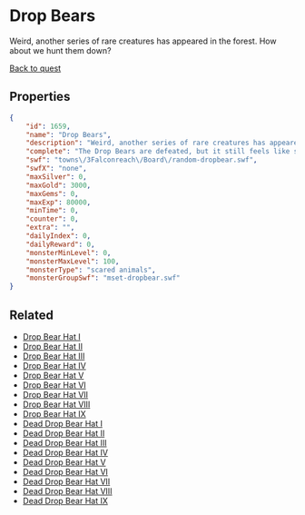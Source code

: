 # Drop Bears

Weird, another series of rare creatures has appeared in the forest. How about we hunt them down?

[Back to quest](../quests.md)

## Properties

```json
{
    "id": 1659,
    "name": "Drop Bears",
    "description": "Weird, another series of rare creatures has appeared in the forest. How about we hunt them down?",
    "complete": "The Drop Bears are defeated, but it still feels like something is Behind you.",
    "swf": "towns\/3Falconreach\/Board\/random-dropbear.swf",
    "swfX": "none",
    "maxSilver": 0,
    "maxGold": 3000,
    "maxGems": 0,
    "maxExp": 80000,
    "minTime": 0,
    "counter": 0,
    "extra": "",
    "dailyIndex": 0,
    "dailyReward": 0,
    "monsterMinLevel": 0,
    "monsterMaxLevel": 100,
    "monsterType": "scared animals",
    "monsterGroupSwf": "mset-dropbear.swf"
}
```

## Related

- [Drop Bear Hat I](../items/19235-drop-bear-hat-i.md)
- [Drop Bear Hat II](../items/19236-drop-bear-hat-ii.md)
- [Drop Bear Hat III](../items/19237-drop-bear-hat-iii.md)
- [Drop Bear Hat IV](../items/19238-drop-bear-hat-iv.md)
- [Drop Bear Hat V](../items/19239-drop-bear-hat-v.md)
- [Drop Bear Hat VI](../items/19240-drop-bear-hat-vi.md)
- [Drop Bear Hat VII](../items/19241-drop-bear-hat-vii.md)
- [Drop Bear Hat VIII](../items/19242-drop-bear-hat-viii.md)
- [Drop Bear Hat IX](../items/19243-drop-bear-hat-ix.md)
- [Dead Drop Bear Hat I](../items/19244-dead-drop-bear-hat-i.md)
- [Dead Drop Bear Hat II](../items/19245-dead-drop-bear-hat-ii.md)
- [Dead Drop Bear Hat III](../items/19246-dead-drop-bear-hat-iii.md)
- [Dead Drop Bear Hat IV](../items/19247-dead-drop-bear-hat-iv.md)
- [Dead Drop Bear Hat V](../items/19248-dead-drop-bear-hat-v.md)
- [Dead Drop Bear Hat VI](../items/19249-dead-drop-bear-hat-vi.md)
- [Dead Drop Bear Hat VII](../items/19250-dead-drop-bear-hat-vii.md)
- [Dead Drop Bear Hat VIII](../items/19251-dead-drop-bear-hat-viii.md)
- [Dead Drop Bear Hat IX](../items/19252-dead-drop-bear-hat-ix.md)

